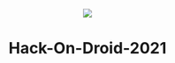 
<p align="center">
  <img src="https://user-images.githubusercontent.com/56059682/107177156-25fb5900-69f7-11eb-9e85-5bb0bf9a8753.png" />
  </p>
 
 <h1 align="center">Hack-On-Droid-2021</h1>
